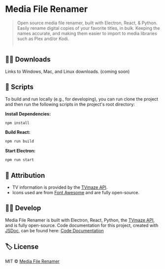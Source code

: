 # Media File Renamer
> Open source media file renamer, built with Electron, React, & Python. Easily rename digital copies of your favorite titles, in bulk. Keeping the names accurate, and making them easier to import to media libraries such as Plex and/or Kodi.<br><br>

## 🐱‍💻 Downloads
Links to Windows, Mac, and Linux downloads. (coming soon)
<br>

## 📜 Scripts
To build and run locally (e.g., for developing), you can run clone the project and then run the following scripts in the project's root directory:

**Install Dependencies:**
```bash
npm install
```

**Build React:**
```bash
npm run build
```

**Start Electron:**
```bash
npm run start
```

## 🙏 Attribution
* TV information is provided by the [TVmaze API](https://www.tvmaze.com/api).
* Icons used are from [Font Awesome](http://fontawesome.io) and are fully open-source.

## 🐱‍👤 Develop
Media File Renamer is built with Electron, React, Python, the [TVmaze API](https://www.tvmaze.com/api), and is fully open-source. Code documentation for this project, created with [JSDoc](https://github.com/jsdoc/jsdoc), can be found here: [Code Documentation](https://ipzard.github.io/media-file-renamer/)
<br>

## 🏷️ License
MIT © [Media File Renamer](https://github.com/iPzard/media-file-renamer/blob/master/LICENSE)